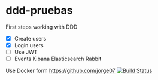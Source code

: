 # ddd-pruebas

First steps working with DDD

- [x] Create users
- [x] Login users
- [ ] Use JWT
- [ ] Events Kibana Elasticsearch Rabbit

Use Docker form https://github.com/jorge07
[![Build Status](https://travis-ci.org/chuajose/ddd-pruebas.png?branch=master)](https://travis-ci.org/chuajose/ddd-pruebas)
